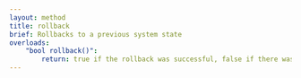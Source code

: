 ```yaml
---
layout: method
title: rollback
brief: Rollbacks to a previous system state
overloads:
    "bool rollback()":
        return: true if the rollback was successful, false if there wasn't a previous state
---
```

